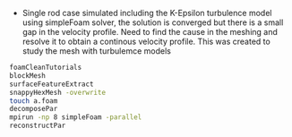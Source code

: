 * Single rod case simulated including the K-Epsilon turbulence model using simpleFoam solver, the solution is converged but there is a small gap in the velocity profile. Need to find the cause in the meshing and resolve it to obtain a continous velocity profile.
This was created to study the mesh with turbulemce models


```sh
foamCleanTutorials
blockMesh
surfaceFeatureExtract
snappyHexMesh -overwrite
touch a.foam
decomposePar
mpirun -np 8 simpleFoam -parallel
reconstructPar
```


  
